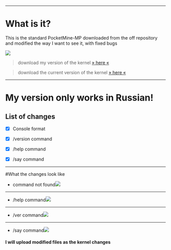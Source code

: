 
------------


# What is it?

This is the standard PocketMine-MP downloaded from the off repository and modified the way I want to see it, with fixed bugs



![](https://github.com/c4-off/pmmp-edit/blob/main/img/1.png?raw=true)

> download my version of the kernel [» here «](https://github.com/c4-off/PocketMine-MP-edit/releases)

> download the current version of the kernel [» here «](https://github.com/pmmp/PocketMine-MP/releases)

------------


# My version only works in Russian!
## List of changes
- [x]  Console format
- [x] /version command
- [x] /help command
- [x] /say command



------------
#What the changes look like
 - command not found[![](https://github.com/c4-off/pmmp-edit/blob/main/img/2.png?raw=true)](https://github.com/c4-off/pmmp-edit/blob/main/img/2.png?raw=true)

------------
 - /help command[![](https://github.com/c4-off/pmmp-edit/blob/main/img/3.png?raw=true)](https://github.com/c4-off/pmmp-edit/blob/main/img/3.png?raw=true)

------------
- /ver command[![](https://github.com/c4-off/pmmp-edit/blob/main/img/1.png?raw=true)](https://github.com/c4-off/pmmp-edit/blob/main/img/1.png?raw=true)

------------
- /say command[![](https://github.com/c4-off/pmmp-edit/blob/main/img/4.png?raw=true)](https://github.com/c4-off/pmmp-edit/blob/main/img/4.png?raw=true)

#### I will upload modified files as the kernel changes
